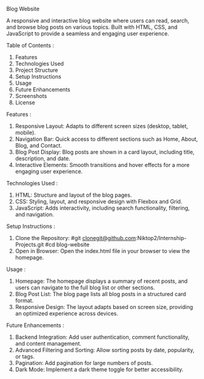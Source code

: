 Blog Website

A responsive and interactive blog website where users can read, search, and browse blog posts on various topics. Built with HTML, CSS, and JavaScript to provide a seamless and engaging user experience.

Table of Contents :

1. Features
2. Technologies Used
3. Project Structure
4. Setup Instructions
5. Usage
6. Future Enhancements
7. Screenshots
8. License

Features :
1. Responsive Layout: Adapts to different screen sizes (desktop, tablet, mobile).
2. Navigation Bar: Quick access to different sections such as Home, About, Blog, and Contact.
3. Blog Post Display: Blog posts are shown in a card layout, including title, description, and date.
4. Interactive Elements: Smooth transitions and hover effects for a more engaging user experience.

Technologies Used :

1. HTML: Structure and layout of the blog pages.
2. CSS: Styling, layout, and responsive design with Flexbox and Grid.
3. JavaScript: Adds interactivity, including search functionality, filtering, and navigation.

Setup Instructions :

1. Clone the Repository:
    #git clonegit@github.com:Niktop2/Internship-Projects.git
    #cd blog-website
2. Open in Browser:
    Open the index.html file in your browser to view the homepage.

Usage :

1. Homepage: The homepage displays a summary of recent posts, and users can navigate to the full blog list or other sections.
2. Blog Post List: The blog page lists all blog posts in a structured card format.
3. Responsive Design: The layout adapts based on screen size, providing an optimized experience across devices. 

Future Enhancements :

1. Backend Integration: Add user authentication, comment functionality, and content management.
2. Advanced Filtering and Sorting: Allow sorting posts by date, popularity, or tags.
3. Pagination: Add pagination for large numbers of posts.
4. Dark Mode: Implement a dark theme toggle for better accessibility.